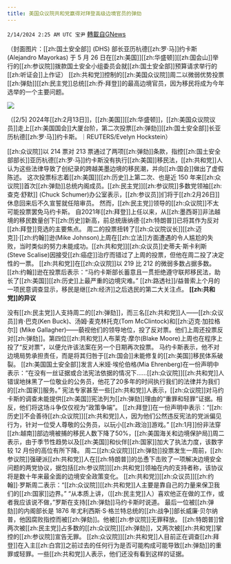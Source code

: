 ```yaml
---
title: 美国众议院共和党赢得对拜登高级边境官员的弹劾
---
```

`2/14/2024 2:25 AM UTC 宝尹` [轉載自GNews](https://gnews.org/articles/2304184)

（封面图片：[[zh:国土安全部]] (DHS) 部长亚历杭德[[zh:罗·马]]约卡斯 (Alejandro Mayorkas) 于 5 月 26 日在[[zh:美国]][[zh:华盛顿]][[zh:国会山]]举行的[[zh:参议院]]拨款国土安全小组委员会就[[zh:国土安全部]]预算请求举行的[[zh:听证会]]上作证）
[[zh:共和党]]控制的[[zh:美国众议院]]周二以微弱优势投票[[zh:弹劾]][[zh:民主党]]总统[[zh:乔·拜登]]的最高边境官员，因为移民将成为今年选举的一个主要问题。

![](https://i.imgur.com/drBUSFf.jpg)

（[2/5] 2024年[[zh:2月13日]]，[[zh:美国]][[zh:华盛顿]]，[[zh:美国众议院议员]]走上[[zh:美国国会]]大厦台阶，第二次投票[[zh:弹劾]][[zh:国土安全部]]长亚历杭德[[zh:罗·马]]约卡斯。｜REUTERS/Evelyn Hockstein）

[[zh:众议院]]以 214 票对 213 票通过了两项[[zh:弹劾]]条款，指控[[zh:国土安全部部长]]亚历杭德[[zh:罗·马]]约卡斯没有执行[[zh:美国]]移民法，[[zh:共和党]]人认为这些法律导致了创纪录的跨越美墨边境的移民潮，并向[[zh:国会]]做出了虚假陈述。
这次投票标志着[[zh:美国]][[zh:历史]]上第二次、也是近 150 年来[[zh:众议院]]首次[[zh:弹劾]]总统内阁成员。[[zh:民主党]][[zh:参议院]]多数党领袖[[zh:查克·舒默]] (Chuck Schumer)办公室表示，[[zh:参议员]]们将于[[zh:2月26日]]休息回来后不久宣誓就任陪审员。
然而，[[zh:民主党]]领导的[[zh:众议院]]不太可能投票罢免马约卡斯。
自2021年[[zh:拜登]]上任以来，从[[zh:墨西哥]]非法越境的移民数量创下[[zh:历史]]新高，前总统唐纳德·[[zh:特朗普]]已将其作为反对[[zh:拜登]]竞选的主要焦点。
周二的投票扭转了[[zh:众议院议长]][[zh:迈克]]·[[zh:约翰]]逊(Mike Johnson)上周在[[zh:立法]]方面遭遇的令人尴尬的失败，当时类似的努力未能成功。[[zh:共和党]][[zh:众议员]]史蒂夫·斯卡利斯(Steve Scalise)因接受[[zh:癌症]]治疗而错过了上周的投票，但他在周二投了决定性的一票。
[[zh:共和党]]在[[zh:众议院]]以 219 比 212 的微弱多数占据多数。
[[zh:约翰]]逊在投票后表示：“马约卡斯部长蓄意且一贯拒绝遵守联邦移民法，助长了[[zh:美国]][[zh:历史]]上最严重的边境灾难。”
[[zh:路透社]]/益普索上个月的一项民意调查显示，移民是继[[zh:经济]]之后选民的第二大关注点。
**[[zh:共和党]]的异议**

没有[[zh:民主党]]人支持周二的[[zh:弹劾]]，而三名[[zh:共和党]]人——[[zh:众议员]]肯·巴克(Ken Buck)、汤姆·麦克林托克(Tom McClintock)和[[zh:迈克·加拉格尔]] (Mike Gallagher)——藐视他们的领导地位，投了反对票。他们上周还投票反对[[zh:弹劾]]。第四位[[zh:共和党]]人布莱克·摩尔(Blake Moore)上周也在程序上投了“反对票”，以便允许该法案在另一个日期再次投票。
马约卡斯表示，他不对边境局势承担责任，而是将其归咎于[[zh:国会]]未能修复的[[zh:美国]]移民体系破裂。
[[zh:美国国土安全部]]发言人米娅·埃伦伯格(Mia Ehrenberg)在一份声明中表示：“在没有一丝证据或合法宪法依据的情况下……[[zh:众议院]][[zh:共和党]]人错误地抹黑了一位敬业的公务员，他花了20多年的时间执行我们的法律并为我们的[[zh:国家]]服务。”
宪法专家甚至一些[[zh:共和党]]人表示，[[zh:众议院]]对马约卡斯的调查未能提供[[zh:美国]]宪法列为[[zh:弹劾]]理由的“重罪和轻罪”证据。相反，他们将这场斗争仅仅视为“政策争端”。
[[zh:拜登]]在一份声明中表示：“[[zh:历史]]不会善待[[zh:众议院]][[zh:共和党]]人，因为他们公然违反宪法的党派偏见行为，针对一位受人尊敬的公务员，以玩小[[zh:政治]]游戏。”
[[zh:1月]]份非法穿[[zh:越南]]部边境被捕的移民人数下降了50%，[[zh:美国海关和边境保护局]]周二表示，由于季节性趋势以及[[zh:美国]]和伙伴[[zh:国家]]加大了执法力度，该数字较 12 月份的高位有所下降。
周二[[zh:众议院]][[zh:弹劾]]投票发生一周前，[[zh:参议院]]强硬派[[zh:共和党]]人在[[zh:特朗普]]的怂恿下击败了一项解决边境安全问题的两党协议，据包括[[zh:参议院]][[zh:共和党]]领袖在内的支持者称，该协议将是数十年来最全面的边境安全政策变化。
[[zh:共和党]][[zh:众议员]][[zh:约翰]]·罗斯周二表示：“[[zh:众议院]][[zh:共和党]]人主要是靠自己的力量来保卫我们的[[zh:国家]]边界。” “从本质上讲，（[[zh:民主党]]人）喜欢他正在做的工作，或者我应该说不做，”罗斯在支持[[zh:弹劾]]马约卡斯时说道。
最后一位被[[zh:弹劾]]的内阁部长是 1876 年尤利西斯·S·格兰特总统的[[zh:战争]]部长威廉·贝尔纳普，他因腐败指控而被[[zh:弹劾]]。他被[[zh:参议院]]无罪释放。
[[zh:特朗普]]曾两次被[[zh:民主党]]占多数的[[zh:众议院]][[zh:弹劾]]，又两次被[[zh:共和党]]掌控的[[zh:参议院]]宣告无罪。
[[zh:众议院]][[zh:共和党]]人目前正在调查[[zh:拜登]]在入主[[zh:白宫]]之前过去的任何行为是否可能构成可能导致[[zh:弹劾]]的重罪或轻罪。一些[[zh:共和党]]人表示，他们还没有看到这样的证据。



